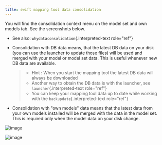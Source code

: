 ```yaml
---
title: swift mapping tool data consolidation
---
```


You will find the consolidation context menu on the model set and own
models tab. See the screenshots below.

-   See also: `whydataconsolidation`{.interpreted-text role="ref"}

-   Consolidation with DB data means, that the latest DB data on your
    disk (you can use the launcher to update those files) will be used
    and merged with your model or model set data. This is useful
    whenever new DB data are available.

    > -   Hint : When you start the mapping tool the latest DB data will
    >     always be downloaded
    > -   Another way to obtain the DB data is with the launcher, see
    >     `launcher`{.interpreted-text role="ref"}
    > -   You can keep your mapping tool data up to date while working
    >     with the `backupdate`{.interpreted-text role="ref"}

-   Consolidation with \"own models\" data means that the latest data
    from your own models installed will be merged with the data in the
    model set. This is required only when the model data on your disk
    change.

![image](http://img.swift-project.org/Models_Consolidate.png)

![image](http://img.swift-project.org/Set_Consolidate.png)
